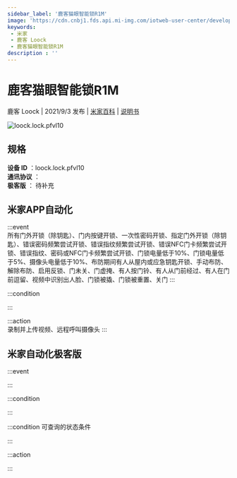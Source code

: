 ```yaml
---
sidebar_label: '鹿客猫眼智能锁R1M'
image: 'https://cdn.cnbj1.fds.api.mi-img.com/iotweb-user-center/developer_1679070337028Oq7GIbMp.png?GalaxyAccessKeyId=AKVGLQWBOVIRQ3XLEW&Expires=9223372036854775807&Signature=aJUXQ0MZkrSoCoZPrEuwd4ridJY='
keywords: 
 - 米家
 - 鹿客 Loock
 - 鹿客猫眼智能锁R1M
description : ''
---
```

# 鹿客猫眼智能锁R1M

鹿客 Loock | 2021/9/3 发布 | [米家百科](https://home.mi.com/webapp/content/baike/product/index.html?model=loock.lock.pfvl10) | [说明书](https://home.mi.com/views/introduction.html?model=loock.lock.pfvl10&region=cn)

![loock.lock.pfvl10](https://cdn.cnbj1.fds.api.mi-img.com/iotweb-user-center/developer_1679070337028Oq7GIbMp.png?GalaxyAccessKeyId=AKVGLQWBOVIRQ3XLEW&Expires=9223372036854775807&Signature=aJUXQ0MZkrSoCoZPrEuwd4ridJY=)

## 规格  
> 
**设备 ID** ：loock.lock.pfvl10  
**通讯协议** ：  
**极客版**  ： 待补充 


## 米家APP自动化  

:::event  
所有门外开锁（除钥匙）、门内按键开锁、一次性密码开锁、指定门外开锁（除钥匙）、错误密码频繁尝试开锁、错误指纹频繁尝试开锁、错误NFC门卡频繁尝试开锁、错误指纹、密码或NFC门卡频繁尝试开锁、门锁电量低于10%、门锁电量低于5%、摄像头电量低于10%、布防期间有人从屋内或应急钥匙开锁、手动布防、解除布防、启用反锁、门未关、门虚掩、有人按门铃、有人从门前经过、有人在门前逗留、视频中识别出人脸、门锁被撬、门锁被重置、关门
:::

:::condition  

:::

:::action   
录制并上传视频、远程呼叫摄像头
:::

## 米家自动化极客版  

:::event  

:::

:::condition  

:::

:::condition 可查询的状态条件  

:::

:::action  

:::

        
